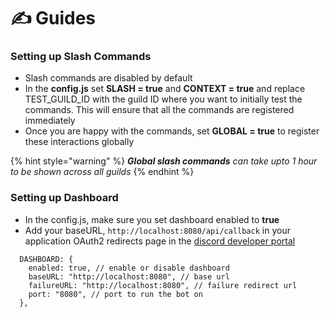 # ✍ Guides

### Setting up Slash Commands

- Slash commands are disabled by default
- In the **config.js** set **SLASH = true** and **CONTEXT = true** and replace TEST_GUILD_ID with the guild ID where you want to initially test the commands. This will ensure that all the commands are registered immediately
- Once you are happy with the commands, set **GLOBAL = true** to register these interactions globally

{% hint style="warning" %}
_**Global slash commands** can take upto 1 hour to be shown across all guilds_
{% endhint %}

### Setting up Dashboard

- In the config.js, make sure you set dashboard enabled to **true**
- Add your baseURL, `http://localhost:8080/api/callback` in your application OAuth2 redirects page in the [discord developer portal](https://discord.com/developers/applications)

```
  DASHBOARD: {
    enabled: true, // enable or disable dashboard
    baseURL: "http://localhost:8080", // base url
    failureURL: "http://localhost:8080", // failure redirect url
    port: "8080", // port to run the bot on
  },
```
